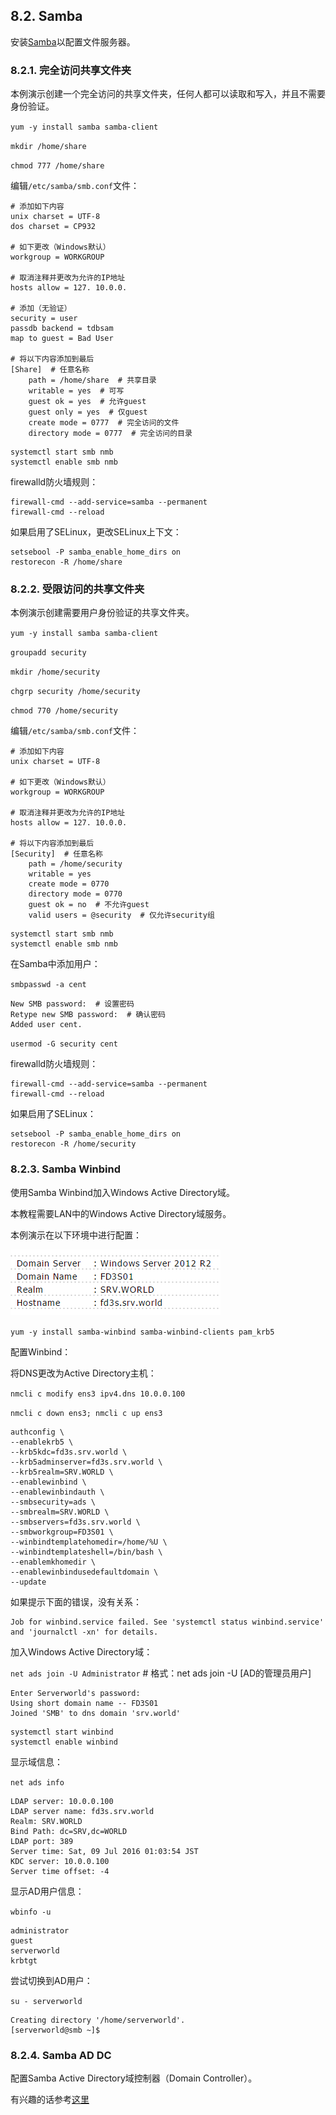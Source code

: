 ## 8.2. Samba

安装[Samba](https://www.samba.org/)以配置文件服务器。

### 8.2.1. 完全访问共享文件夹

本例演示创建一个完全访问的共享文件夹，任何人都可以读取和写入，并且不需要身份验证。

`yum -y install samba samba-client`

`mkdir /home/share`

`chmod 777 /home/share`

编辑`/etc/samba/smb.conf`文件：

```
# 添加如下内容
unix charset = UTF-8
dos charset = CP932

# 如下更改（Windows默认）
workgroup = WORKGROUP

# 取消注释并更改为允许的IP地址
hosts allow = 127. 10.0.0.

# 添加（无验证）
security = user
passdb backend = tdbsam
map to guest = Bad User

# 将以下内容添加到最后
[Share]  # 任意名称
    path = /home/share  # 共享目录
    writable = yes  # 可写
    guest ok = yes  # 允许guest
    guest only = yes  # 仅guest
    create mode = 0777  # 完全访问的文件
    directory mode = 0777  # 完全访问的目录
```

```
systemctl start smb nmb
systemctl enable smb nmb
```

firewalld防火墙规则：

```
firewall-cmd --add-service=samba --permanent
firewall-cmd --reload
```

如果启用了SELinux，更改SELinux上下文：

```
setsebool -P samba_enable_home_dirs on
restorecon -R /home/share
```

### 8.2.2. 受限访问的共享文件夹

本例演示创建需要用户身份验证的共享文件夹。

`yum -y install samba samba-client`

`groupadd security`

`mkdir /home/security`

`chgrp security /home/security`

`chmod 770 /home/security`

编辑`/etc/samba/smb.conf`文件：

```
# 添加如下内容
unix charset = UTF-8

# 如下更改（Windows默认）
workgroup = WORKGROUP

# 取消注释并更改为允许的IP地址
hosts allow = 127. 10.0.0.

# 将以下内容添加到最后
[Security]  # 任意名称
    path = /home/security
    writable = yes
    create mode = 0770
    directory mode = 0770
    guest ok = no  # 不允许guest
    valid users = @security  # 仅允许security组
```

```
systemctl start smb nmb
systemctl enable smb nmb
```

在Samba中添加用户：

`smbpasswd -a cent`

```
New SMB password:  # 设置密码
Retype new SMB password:  # 确认密码
Added user cent.
```

`usermod -G security cent`

firewalld防火墙规则：

```
firewall-cmd --add-service=samba --permanent
firewall-cmd --reload
```

如果启用了SELinux：

```
setsebool -P samba_enable_home_dirs on
restorecon -R /home/security
```

### 8.2.3. Samba Winbind

使用Samba Winbind加入Windows Active Directory域。

本教程需要LAN中的Windows Active Directory域服务。

本例演示在以下环境中进行配置：

![samba-winbind-environment](../Contents/samba-winbind-environment.png)

`yum -y install samba-winbind samba-winbind-clients pam_krb5`

配置Winbind：

将DNS更改为Active Directory主机：

`nmcli c modify ens3 ipv4.dns 10.0.0.100`

`nmcli c down ens3; nmcli c up ens3`

```
authconfig \
--enablekrb5 \
--krb5kdc=fd3s.srv.world \
--krb5adminserver=fd3s.srv.world \
--krb5realm=SRV.WORLD \
--enablewinbind \
--enablewinbindauth \
--smbsecurity=ads \
--smbrealm=SRV.WORLD \
--smbservers=fd3s.srv.world \
--smbworkgroup=FD3S01 \
--winbindtemplatehomedir=/home/%U \
--winbindtemplateshell=/bin/bash \
--enablemkhomedir \
--enablewinbindusedefaultdomain \
--update
```

如果提示下面的错误，没有关系：

```
Job for winbind.service failed. See 'systemctl status winbind.service' and 'journalctl -xn' for details.
```

加入Windows Active Directory域：

`net ads join -U Administrator` # 格式：net ads join -U [AD的管理员用户]

```
Enter Serverworld's password:
Using short domain name -- FD3S01
Joined 'SMB' to dns domain 'srv.world'
```

```
systemctl start winbind 
systemctl enable winbind
```

显示域信息：

`net ads info`

```
LDAP server: 10.0.0.100
LDAP server name: fd3s.srv.world
Realm: SRV.WORLD
Bind Path: dc=SRV,dc=WORLD
LDAP port: 389
Server time: Sat, 09 Jul 2016 01:03:54 JST
KDC server: 10.0.0.100
Server time offset: -4
```

显示AD用户信息：

`wbinfo -u`

```
administrator
guest
serverworld
krbtgt
```

尝试切换到AD用户：

`su - serverworld`

```
Creating directory '/home/serverworld'.
[serverworld@smb ~]$
```

### 8.2.4. Samba AD DC

配置Samba Active Directory域控制器（Domain Controller）。

有兴趣的话参考[这里](https://www.server-world.info/en/note?os=CentOS_7&p=samba&f=4)
